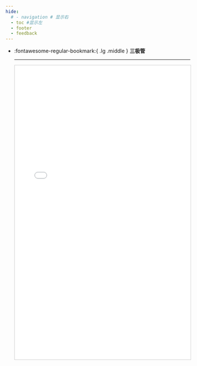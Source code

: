 ```yaml
---
hide:
  # - navigation # 显示右
  - toc #显示左
  - footer
  - feedback
---
```


<div class="grid cards" markdown>

-   :fontawesome-regular-bookmark:{ .lg .middle } __三极管__ 

    ---

    <iframe src="../../../pdfs/三极管总结.pdf" width="100%" height="800px" style="border: 1px solid #ccc; overflow: auto;">
    </iframe>
    

</div>